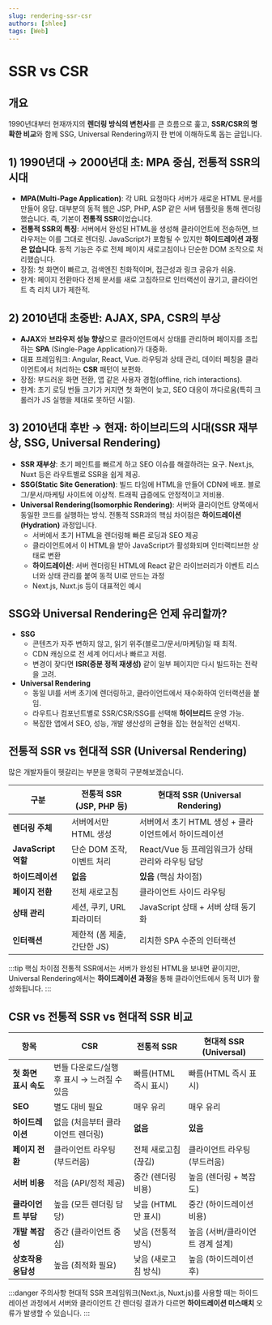```yaml
---
slug: rendering-ssr-csr
authors: [shlee]
tags: [Web]
---
```


# SSR vs CSR

## 개요

1990년대부터 현재까지의 **렌더링 방식의 변천사**를 큰 흐름으로 훑고, **SSR/CSR의 명확한 비교**와 함께 SSG, Universal Rendering까지 한 번에 이해하도록 돕는 글입니다.


## 1) 1990년대 → 2000년대 초: MPA 중심, 전통적 SSR의 시대
- **MPA(Multi-Page Application)**: 각 URL 요청마다 서버가 새로운 HTML 문서를 만들어 응답. 대부분의 동적 웹은 JSP, PHP, ASP 같은 <TermTooltip termId="server_template">서버 템플릿</TermTooltip>을 통해 렌더링했습니다. 즉, 기본이 **전통적 SSR**이었습니다.
- **전통적 SSR의 특징**: 서버에서 완성된 HTML을 생성해 클라이언트에 전송하면, 브라우저는 이를 그대로 렌더링. JavaScript가 포함될 수 있지만 **하이드레이션 과정은 없습니다**. 동적 기능은 주로 전체 페이지 새로고침이나 단순한 DOM 조작으로 처리했습니다.
- 장점: 첫 화면이 빠르고, 검색엔진 친화적이며, 접근성과 링크 공유가 쉬움.
- 한계: 페이지 전환마다 전체 문서를 새로 고침하므로 인터랙션이 끊기고, 클라이언트 측 리치 UI가 제한적.

## 2) 2010년대 초중반: AJAX, SPA, CSR의 부상
- **AJAX**와 **브라우저 성능 향상**으로 클라이언트에서 상태를 관리하며 페이지를 조립하는 **SPA** (Single-Page Application)가 대중화.
- 대표 프레임워크: Angular, React, Vue. 라우팅과 상태 관리, 데이터 페칭을 클라이언트에서 처리하는 **CSR** 패턴이 보편화.
- 장점: 부드러운 화면 전환, 앱 같은 사용자 경험(offline, rich interactions).
- 한계: 초기 로딩 번들 크기가 커지면 첫 화면이 늦고, SEO 대응이 까다로움(특히 크롤러가 JS 실행을 제대로 못하던 시절).

## 3) 2010년대 후반 → 현재: 하이브리드의 시대(SSR 재부상, SSG, Universal Rendering)
- **SSR 재부상**: 초기 페인트를 빠르게 하고 SEO 이슈를 해결하려는 요구. Next.js, Nuxt 등은 라우트별로 SSR을 쉽게 제공.
- **SSG(Static Site Generation)**: 빌드 타임에 HTML을 만들어 CDN에 배포. 블로그/문서/마케팅 사이트에 이상적. 트래픽 급증에도 안정적이고 저비용.
- **Universal Rendering(Isomorphic Rendering)**: 서버와 클라이언트 양쪽에서 동일한 코드를 실행하는 방식. 전통적 SSR과의 핵심 차이점은 **하이드레이션(Hydration)** 과정입니다.
  - 서버에서 초기 HTML을 렌더링해 빠른 로딩과 SEO 제공
  - 클라이언트에서 이 HTML을 받아 JavaScript가 활성화되며 인터랙티브한 상태로 변환
  - **하이드레이션**: 서버 렌더링된 HTML에 React 같은 라이브러리가 이벤트 리스너와 상태 관리를 붙여 동적 UI로 만드는 과정
  - Next.js, Nuxt.js 등이 대표적인 예시
<!-- - 최신 추세: **부분 하이드레이션, 스트리밍 SSR, ISR(Incremental Static Regeneration)**, **RSC(React Server Components)** 등으로 더 세밀한 타협안 등장. -->

## SSG와 Universal Rendering은 언제 유리할까?
- **SSG**
  - 콘텐츠가 자주 변하지 않고, 읽기 위주(블로그/문서/마케팅)일 때 최적.
  - CDN 캐싱으로 전 세계 어디서나 빠르고 저렴.
  - 변경이 잦다면 **ISR(증분 정적 재생성)** 같이 일부 페이지만 다시 빌드하는 전략을 고려.
- **Universal Rendering**
  - 동일 UI를 서버 초기에 렌더링하고, 클라이언트에서 재수화하여 인터랙션을 붙임.
  - 라우트나 컴포넌트별로 SSR/CSR/SSG를 선택해 **하이브리드** 운영 가능.
  - 복잡한 앱에서 SEO, 성능, 개발 생산성의 균형을 잡는 현실적인 선택지.

## 전통적 SSR vs 현대적 SSR (Universal Rendering)

많은 개발자들이 헷갈리는 부분을 명확히 구분해보겠습니다.

| 구분 | 전통적 SSR (JSP, PHP 등) | 현대적 SSR (Universal Rendering) |
|------|-------------------------|--------------------------------|
| **렌더링 주체** | 서버에서만 HTML 생성 | 서버에서 초기 HTML 생성 + 클라이언트에서 하이드레이션 |
| **JavaScript 역할** | 단순 DOM 조작, 이벤트 처리 | React/Vue 등 프레임워크가 상태 관리와 라우팅 담당 |
| **하이드레이션** | **없음** | **있음** (핵심 차이점) |
| **페이지 전환** | 전체 새로고침 | 클라이언트 사이드 라우팅 |
| **상태 관리** | 세션, 쿠키, URL 파라미터 | JavaScript 상태 + 서버 상태 동기화 |
| **인터랙션** | 제한적 (폼 제출, 간단한 JS) | 리치한 SPA 수준의 인터랙션 |

:::tip 핵심 차이점
전통적 SSR에서는 서버가 완성된 HTML을 보내면 끝이지만, Universal Rendering에서는 **하이드레이션 과정**을 통해 클라이언트에서 동적 UI가 활성화됩니다.
:::
## CSR vs 전통적 SSR vs 현대적 SSR 비교

| 항목 | CSR | 전통적 SSR | 현대적 SSR (Universal) |
| --- | --- | --- | --- |
| **첫 화면 표시 속도** | 번들 다운로드/실행 후 표시 → 느려질 수 있음 | 빠름(HTML 즉시 표시) | 빠름(HTML 즉시 표시) |
| **SEO** | 별도 대비 필요 | 매우 유리 | 매우 유리 |
| **하이드레이션** | 없음 (처음부터 클라이언트 렌더링) | **없음** | **있음** |
| **페이지 전환** | 클라이언트 라우팅 (부드러움) | 전체 새로고침 (끊김) | 클라이언트 라우팅 (부드러움) |
| **서버 비용** | 적음 (API/정적 제공) | 중간 (렌더링 비용) | 높음 (렌더링 + 복잡도) |
| **클라이언트 부담** | 높음 (모든 렌더링 담당) | 낮음 (HTML만 표시) | 중간 (하이드레이션 비용) |
| **개발 복잡성** | 중간 (클라이언트 중심) | 낮음 (전통적 방식) | 높음 (서버/클라이언트 경계 설계) |
| **상호작용 응답성** | 높음 (최적화 필요) | 낮음 (새로고침 방식) | 높음 (하이드레이션 후) |

:::danger 주의사항
현대적 SSR 프레임워크(Next.js, Nuxt.js)를 사용할 때는 하이드레이션 과정에서 서버와 클라이언트 간 렌더링 결과가 다르면 **하이드레이션 미스매치** 오류가 발생할 수 있습니다.
:::



